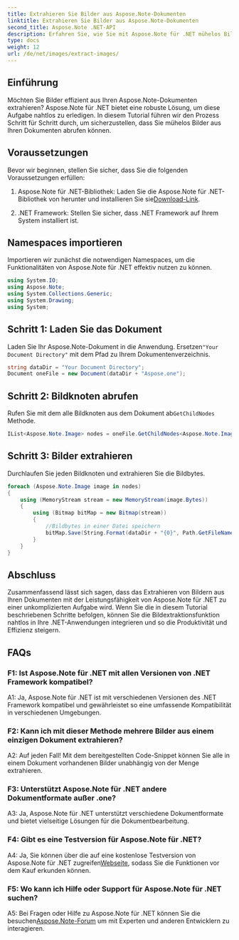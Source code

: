 ```yaml
---
title: Extrahieren Sie Bilder aus Aspose.Note-Dokumenten
linktitle: Extrahieren Sie Bilder aus Aspose.Note-Dokumenten
second_title: Aspose.Note .NET-API
description: Erfahren Sie, wie Sie mit Aspose.Note für .NET mühelos Bilder aus Aspose.Note-Dokumenten extrahieren. Erweitern Sie Ihre Fähigkeiten zur Dokumentenbearbeitung mit diesem umfassenden Tutorial.
type: docs
weight: 12
url: /de/net/images/extract-images/
---
```

## Einführung

Möchten Sie Bilder effizient aus Ihren Aspose.Note-Dokumenten extrahieren? Aspose.Note für .NET bietet eine robuste Lösung, um diese Aufgabe nahtlos zu erledigen. In diesem Tutorial führen wir den Prozess Schritt für Schritt durch, um sicherzustellen, dass Sie mühelos Bilder aus Ihren Dokumenten abrufen können.

## Voraussetzungen

Bevor wir beginnen, stellen Sie sicher, dass Sie die folgenden Voraussetzungen erfüllen:

1.  Aspose.Note für .NET-Bibliothek: Laden Sie die Aspose.Note für .NET-Bibliothek von herunter und installieren Sie sie[Download-Link](https://releases.aspose.com/note/net/).
   
2. .NET Framework: Stellen Sie sicher, dass .NET Framework auf Ihrem System installiert ist.

## Namespaces importieren

Importieren wir zunächst die notwendigen Namespaces, um die Funktionalitäten von Aspose.Note für .NET effektiv nutzen zu können.

```csharp
using System.IO;
using Aspose.Note;
using System.Collections.Generic;
using System.Drawing;
using System;
```

## Schritt 1: Laden Sie das Dokument

 Laden Sie Ihr Aspose.Note-Dokument in die Anwendung. Ersetzen`"Your Document Directory"` mit dem Pfad zu Ihrem Dokumentenverzeichnis.

```csharp
string dataDir = "Your Document Directory";
Document oneFile = new Document(dataDir + "Aspose.one");
```

## Schritt 2: Bildknoten abrufen

 Rufen Sie mit dem alle Bildknoten aus dem Dokument ab`GetChildNodes` Methode.

```csharp
IList<Aspose.Note.Image> nodes = oneFile.GetChildNodes<Aspose.Note.Image>();
```

## Schritt 3: Bilder extrahieren

Durchlaufen Sie jeden Bildknoten und extrahieren Sie die Bildbytes.

```csharp
foreach (Aspose.Note.Image image in nodes)
{
    using (MemoryStream stream = new MemoryStream(image.Bytes))
    {
        using (Bitmap bitMap = new Bitmap(stream))
        {
            //Bildbytes in einer Datei speichern
            bitMap.Save(String.Format(dataDir + "{0}", Path.GetFileName(image.FileName)));
        }
    }
}
```

## Abschluss

Zusammenfassend lässt sich sagen, dass das Extrahieren von Bildern aus Ihren Dokumenten mit der Leistungsfähigkeit von Aspose.Note für .NET zu einer unkomplizierten Aufgabe wird. Wenn Sie die in diesem Tutorial beschriebenen Schritte befolgen, können Sie die Bildextraktionsfunktion nahtlos in Ihre .NET-Anwendungen integrieren und so die Produktivität und Effizienz steigern.

## FAQs

### F1: Ist Aspose.Note für .NET mit allen Versionen von .NET Framework kompatibel?

A1: Ja, Aspose.Note für .NET ist mit verschiedenen Versionen des .NET Framework kompatibel und gewährleistet so eine umfassende Kompatibilität in verschiedenen Umgebungen.

### F2: Kann ich mit dieser Methode mehrere Bilder aus einem einzigen Dokument extrahieren?

A2: Auf jeden Fall! Mit dem bereitgestellten Code-Snippet können Sie alle in einem Dokument vorhandenen Bilder unabhängig von der Menge extrahieren.

### F3: Unterstützt Aspose.Note für .NET andere Dokumentformate außer .one?

A3: Ja, Aspose.Note für .NET unterstützt verschiedene Dokumentformate und bietet vielseitige Lösungen für die Dokumentbearbeitung.

### F4: Gibt es eine Testversion für Aspose.Note für .NET?

 A4: Ja, Sie können über die auf eine kostenlose Testversion von Aspose.Note für .NET zugreifen[Webseite](https://releases.aspose.com/), sodass Sie die Funktionen vor dem Kauf erkunden können.

### F5: Wo kann ich Hilfe oder Support für Aspose.Note für .NET suchen?

 A5: Bei Fragen oder Hilfe zu Aspose.Note für .NET können Sie die besuchen[Aspose.Note-Forum](https://forum.aspose.com/c/note/28) um mit Experten und anderen Entwicklern zu interagieren.